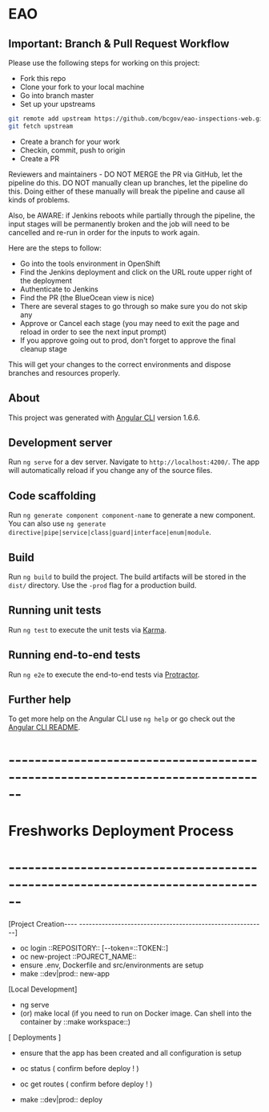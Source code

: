 # EAO

## Important: Branch & Pull Request Workflow

Please use the following steps for working on this project:

* Fork this repo
* Clone your fork to your local machine
* Go into branch master
* Set up your upstreams

```bash
git remote add upstream https://github.com/bcgov/eao-inspections-web.git
git fetch upstream
```

* Create a branch for your work
* Checkin, commit, push to origin
* Create a PR

Reviewers and maintainers - DO NOT MERGE the PR via GitHub, let the pipeline do this.  DO NOT manually clean up branches, let the pipeline do this.  Doing either of these manually will break the pipeline and cause all kinds of problems.

Also, be AWARE: if Jenkins reboots while partially through the pipeline, the input stages will be permanently broken and the job will need to be cancelled and re-run in order for the inputs to work again.

Here are the steps to follow:

* Go into the tools environment in OpenShift
* Find the Jenkins deployment and click on the URL route upper right of the deployment
* Authenticate to Jenkins
* Find the PR (the BlueOcean view is nice)
* There are several stages to go through so make sure you do not skip any
* Approve or Cancel each stage (you may need to exit the page and reload in order to see the next input prompt)
* If you approve going out to prod, don't forget to approve the final cleanup stage

This will get your changes to the correct environments and dispose branches and resources properly.

## About

This project was generated with [Angular CLI](https://github.com/angular/angular-cli) version 1.6.6.

## Development server

Run `ng serve` for a dev server. Navigate to `http://localhost:4200/`. The app will automatically reload if you change any of the source files.

## Code scaffolding

Run `ng generate component component-name` to generate a new component. You can also use `ng generate directive|pipe|service|class|guard|interface|enum|module`.

## Build

Run `ng build` to build the project. The build artifacts will be stored in the `dist/` directory. Use the `-prod` flag for a production build.

## Running unit tests

Run `ng test` to execute the unit tests via [Karma](https://karma-runner.github.io).

## Running end-to-end tests

Run `ng e2e` to execute the end-to-end tests via [Protractor](http://www.protractortest.org/).

## Further help

To get more help on the Angular CLI use `ng help` or go check out the [Angular CLI README](https://github.com/angular/angular-cli/blob/master/README.md).


# ------------------------------------------------------------------------------
# Freshworks Deployment Process
# ------------------------------------------------------------------------------

[Project Creation---- ----------------------------------------------------------]

- oc login ::REPOSITORY:: [--token=::TOKEN::]
- oc new-project ::POJRECT_NAME::
- ensure .env, Dockerfile and src/environments are setup
- make ::dev|prod:: new-app


[Local Development]

- ng serve
- (or) make local (if you need to run on Docker image. Can shell into the container by ::make workspace::) 


[ Deployments ]

- ensure that the app has been created and all configuration is setup
- oc status ( confirm before deploy ! )
- oc get routes ( confirm before deploy ! )

- make ::dev|prod:: deploy

